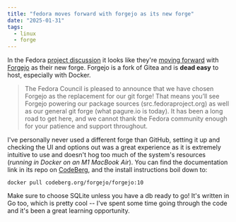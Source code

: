 ```yaml
---
title: "fedora moves forward with forgejo as its new forge"
date: "2025-01-31"
tags:
  - linux
  - forge
---
```


In the Fedora [project discussion](https://discussion.fedoraproject.org/t/fedora-moves-towards-forgejo/139114/9) it looks like they're [moving forward](https://communityblog.fedoraproject.org/fedora-chooses-forgejo/) with [Forgejo](https://forgejo.org) as their new forge. Forgejo is a fork of Gitea and is **dead easy** to host, especially with Docker.

> The Fedora Council is pleased to announce that we have chosen Forgejo as the replacement for our git forge! That means you’ll see Forgejo powering our package sources (src.fedoraproject.org) as well as our general git forge (what pagure.io is today). It has been a long road to get here, and we cannot thank the Fedora community enough for your patience and support throughout.

I've personally never used a different forge than GitHub, setting it up and checking the UI and options out was a great experience as it is extremely intuitive to use and doesn't hog too much of the system's resources (_running in Docker on an M1 MacBook Air_). You can find the documentation link in its repo on [CodeBerg](https://codeberg.org/forgejo/forgejo), and the install instructions boil down to:

```shell
docker pull codeberg.org/forgejo/forgejo:10
```

Make sure to choose SQLite unless you have a db ready to go! It's written in Go too, which is pretty cool -- I've spent some time going through the code and it's been a great learning opportunity.
